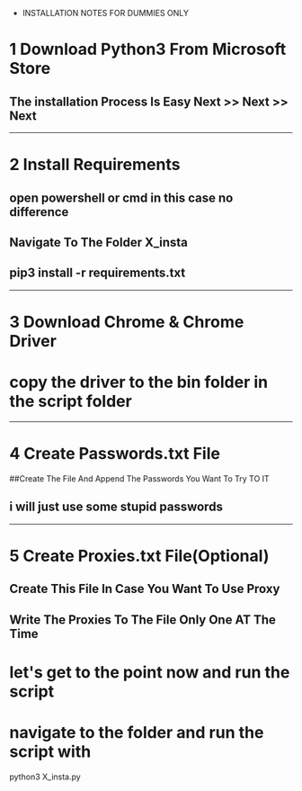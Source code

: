 
* INSTALLATION NOTES FOR DUMMIES ONLY


# 1 Download Python3 From Microsoft Store  

## The installation Process Is Easy Next >> Next >> Next

--------------------------------------------------------
# 2 Install Requirements

## open powershell or cmd in this case no difference

## Navigate To The Folder X_insta  

## pip3 install -r requirements.txt

---------------------------------------------------------

# 3 Download Chrome & Chrome  Driver



# copy the driver to the bin folder in the script folder


----------------------------------------------------------

# 4 Create Passwords.txt File  

##Create The File And Append The Passwords You Want To Try TO IT

## i will just use some stupid passwords 


----------------------------------------------------------

# 5 Create Proxies.txt File(Optional)

## Create This File In Case You Want To Use Proxy

## Write The Proxies To The File Only One AT The Time 


# let's get to the point now and run the script

# navigate to the folder and run the script with

python3 X_insta.py





